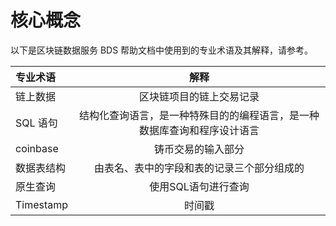 # 核心概念
以下是区块链数据服务 BDS 帮助文档中使用到的专业术语及其解释，请参考。

|专业术语|解释|
|:--|:-:|
| 链上数据 | 区块链项目的链上交易记录 |
| SQL 语句 | 结构化查询语言，是一种特殊目的的编程语言，是一种数据库查询和程序设计语言 |
| coinbase | 铸币交易的输入部分 |
| 数据表结构 | 由表名、表中的字段和表的记录三个部分组成的 |
| 原生查询 | 使用SQL语句进行查询 |
| Timestamp | 时间戳 |


